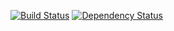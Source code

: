 [![Build Status](https://travis-ci.org/valery1707/javadoc-badge.svg)](https://travis-ci.org/valery1707/javadoc-badge)
[![Dependency Status](https://www.versioneye.com/user/projects/5680e5fdeb4f47003c000271/badge.svg?style=flat)](https://www.versioneye.com/user/projects/5680e5fdeb4f47003c000271)
